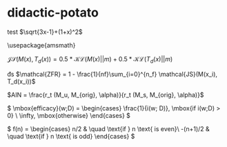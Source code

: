 # didactic-potato
test
$\sqrt{3x-1}+(1+x)^2$

\usepackage{amsmath}


$\mathcal{JS}(M(x), T_d(x)) = 0.5*\mathcal{KL}(M(x)||m)+ 0.5*\mathcal{KL}(T_d(x)||m)$

đs
$\mathcal{ZFR} = 1 - \frac{1}{nf}\sum_{i=0}^{n_f} \mathcal{JS}(M(x_i), T_d(x_i))$

$AIN = \frac{r_t (M_u, M_{orig}, \alpha)}{r_t (M_s, M_{orig}, \alpha)}$


$
\mbox{efficacy}(w;D) = \begin{cases}
  \frac{1}{i(w; D)}, \mbox{if i(w;D) > 0} \\
  \infty, \mbox{otherwise}
\end{cases}
$

$ 
f(n) =
  \begin{cases}
    n/2       & \quad \text{if } n \text{ is even}\\
    -(n+1)/2  & \quad \text{if } n \text{ is odd}
  \end{cases}
$
